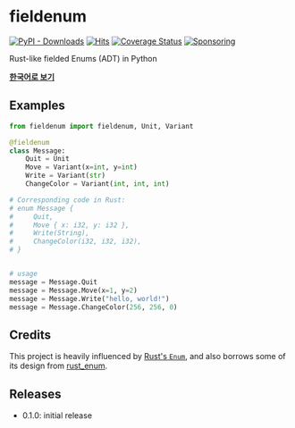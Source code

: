 # fieldenum

[![PyPI - Downloads](https://img.shields.io/pypi/dm/fieldenum)](https://pypi.org/project/fieldenum/)
[![Hits](https://hits.seeyoufarm.com/api/count/incr/badge.svg?url=https%3A%2F%2Fgithub.com%2Filotoki0804%2Ffieldenum&count_bg=%2379C83D&title_bg=%23555555&icon=&icon_color=%23E7E7E7&title=hits&edge_flat=false)](https://github.com/ilotoki0804/fieldenum)
[![Coverage Status](https://coveralls.io/repos/github/ilotoki0804/fieldenum/badge.svg?branch=master)](https://coveralls.io/github/ilotoki0804/fieldenum?branch=master)
[![Sponsoring](https://img.shields.io/badge/Sponsoring-Toss-blue?logo=GitHub%20Sponsors&logoColor=white)](https://toss.me/ilotoki)

Rust-like fielded Enums (ADT) in Python

**[한국어로 보기](docs/README-ko.md)**

## Examples

```python
from fieldenum import fieldenum, Unit, Variant

@fieldenum
class Message:
    Quit = Unit
    Move = Variant(x=int, y=int)
    Write = Variant(str)
    ChangeColor = Variant(int, int, int)

# Corresponding code in Rust:
# enum Message {
#     Quit,
#     Move { x: i32, y: i32 },
#     Write(String),
#     ChangeColor(i32, i32, i32),
# }


# usage
message = Message.Quit
message = Message.Move(x=1, y=2)
message = Message.Write("hello, world!")
message = Message.ChangeColor(256, 256, 0)
```

## Credits

This project is heavily influenced by [Rust's `Enum`](https://doc.rust-lang.org/reference/items/enumerations.html), and also borrows some of its design from [rust_enum](https://github.com/girvel/rust_enum).

## Releases

* 0.1.0: initial release
